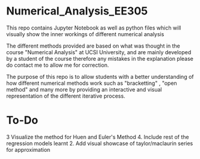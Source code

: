 # Numerical_Analysis_EE305
This repo contains Jupyter Notebook as well as python files which will visually show the inner workings of different numerical analysis

The different methods provided are based on what was thought in the course "Numerical Analysis" at UCSI University, and are mainly developed by a student of the course therefore any mistakes in the explanation please do contact me to allow me for correction.

The purpose of this repo is to allow students with a better understanding of how different numerical methods work such as "bracketting" , "open method" and many more by providing an interactive and visual representation of the different iterative process.


# To-Do
3 Visualize the method for Huen and Euler's Method
4. Include rest of the regression models learnt
2. Add visual showcase of taylor/maclaurin series for approximation
